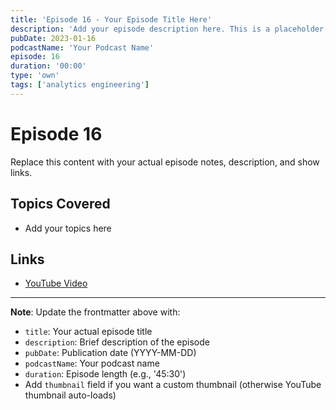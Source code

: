 ```yaml
---
title: 'Episode 16 - Your Episode Title Here'
description: 'Add your episode description here. This is a placeholder for your podcast episode.'
pubDate: 2023-01-16
podcastName: 'Your Podcast Name'
episode: 16
duration: '00:00'
type: 'own'
tags: ['analytics engineering']
---
```


# Episode 16

Replace this content with your actual episode notes, description, and show links.

## Topics Covered
- Add your topics here

## Links
- [YouTube Video](https://www.youtube.com/watch?v=REPLACE_WITH_YOUR_VIDEO_ID)

---

**Note**: Update the frontmatter above with:
- `title`: Your actual episode title
- `description`: Brief description of the episode
- `pubDate`: Publication date (YYYY-MM-DD)
- `podcastName`: Your podcast name
- `duration`: Episode length (e.g., '45:30')
- Add `thumbnail` field if you want a custom thumbnail (otherwise YouTube thumbnail auto-loads)
